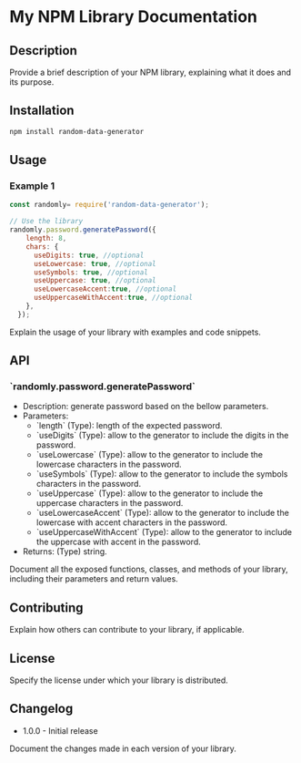 # My NPM Library Documentation

## Description
Provide a brief description of your NPM library, explaining what it does and its purpose.

## Installation

```bash
npm install random-data-generator
```

## Usage

### Example 1

```javascript
const randomly= require('random-data-generator');

// Use the library
randomly.password.generatePassword({
    length: 8,
    chars: {
      useDigits: true, //optional
      useLowercase: true, //optional
      useSymbols: true, //optional
      useUppercase: true, //optional
      useLowercaseAccent:true, //optional
      useUppercaseWithAccent:true, //optional
    },
  });
```

Explain the usage of your library with examples and code snippets.

## API

### \`randomly.password.generatePassword\`
- Description: generate password based on the bellow parameters.
- Parameters:
  - \`length\` (Type): length of the expected password.
  - \`useDigits\` (Type): allow to the generator to include the digits in the password.
  - \`useLowercase\` (Type): allow to the generator to include the lowercase characters in the password.
  - \`useSymbols\` (Type): allow to the generator to include the symbols characters in the password.
  - \`useUppercase\` (Type): allow to the generator to include the uppercase characters in the password.
  - \`useLowercaseAccent\` (Type): allow to the generator to include the lowercase with accent characters in the password.
  - \`useUppercaseWithAccent\` (Type): allow to the generator to include the uppercase with accent in the password.
- Returns: (Type) string.

Document all the exposed functions, classes, and methods of your library, including their parameters and return values.

## Contributing
Explain how others can contribute to your library, if applicable.

## License
Specify the license under which your library is distributed.

## Changelog
- 1.0.0 - Initial release

Document the changes made in each version of your library.
